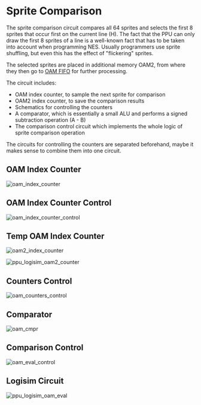 # Sprite Comparison

The sprite comparison circuit compares all 64 sprites and selects the first 8 sprites that occur first on the current line (H). The fact that the PPU can only draw the first 8 sprites of a line is a well-known fact that has to be taken into account when programming NES. Usually programmers use sprite shuffling, but even this has the effect of "flickering" sprites.

The selected sprites are placed in additional memory OAM2, from where they then go to [OAM FIFO](fifo.md) for further processing.

The circuit includes:
- OAM index counter, to sample the next sprite for comparison
- OAM2 index counter, to save the comparison results
- Schematics for controlling the counters
- A comparator, which is essentially a small ALU and performs a signed subtraction operation (A - B)
- The comparison control circuit which implements the whole logic of sprite comparison operation

The circuits for controlling the counters are separated beforehand, maybe it makes sense to combine them into one circuit.

## OAM Index Counter

![oam_index_counter](/BreakingNESWiki/imgstore/oam_index_counter.jpg)

## OAM Index Counter Control

![oam_index_counter_control](/BreakingNESWiki/imgstore/oam_index_counter_control.jpg)

## Temp OAM Index Counter

![oam2_index_counter](/BreakingNESWiki/imgstore/oam2_index_counter.jpg)

![ppu_logisim_oam2_counter](/BreakingNESWiki/imgstore/ppu_logisim_oam2_counter.jpg)

## Counters Control

![oam_counters_control](/BreakingNESWiki/imgstore/oam_counters_control.jpg)

## Comparator

![oam_cmpr](/BreakingNESWiki/imgstore/oam_cmpr.jpg)

## Comparison Control

![oam_eval_control](/BreakingNESWiki/imgstore/oam_eval_control.jpg)

## Logisim Circuit

![ppu_logisim_oam_eval](/BreakingNESWiki/imgstore/ppu_logisim_oam_eval.jpg)
